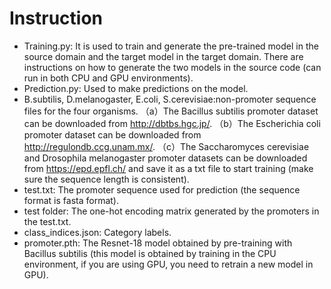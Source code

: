 # Instruction 
- Training.py: It is used to train and generate the pre-trained model in the source domain and the target model in the target domain. There are instructions on how to generate the two models in the source code (can run in both CPU and GPU environments).
- Prediction.py: Used to make predictions on the model. 
- B.subtilis, D.melanogaster, E.coli, S.cerevisiae:non-promoter sequence files for the four organisms. （a）The Bacillus subtilis promoter dataset can be downloaded from http://dbtbs.hgc.jp/. （b）The Escherichia coli promoter dataset can be downloaded from http://regulondb.ccg.unam.mx/. （c）The Saccharomyces cerevisiae and Drosophila melanogaster promoter datasets can be downloaded from https://epd.epfl.ch/ and save it as a txt file to start training (make sure the sequence length is consistent). 
- test.txt: The promoter sequence used for prediction (the sequence format is fasta format).
- test folder: The one-hot encoding matrix generated by the promoters in the test.txt.
- class_indices.json: Category labels. 
- promoter.pth: The Resnet-18 model obtained by pre-training with Bacillus subtilis (this model is obtained by training in the CPU environment, if you are using GPU, you need to retrain a new model in GPU). 

